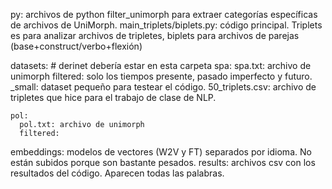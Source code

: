 py: archivos de python
  filter_unimorph para extraer categorías específicas de archivos de UniMorph.
  main_triplets/biplets.py: código principal. Triplets es para analizar archivos de tripletes, biplets para archivos de parejas (base+construct/verbo+flexión)
  
  datasets: # derinet debería estar en esta carpeta
    spa:
      spa.txt: archivo de unimorph
      filtered: solo los tiempos presente, pasado imperfecto y futuro.
      _small: dataset pequeño para testear el código.
      50_triplets.csv: archivo de tripletes que hice para el trabajo de clase de NLP.
      
    pol:
      pol.txt: archivo de unimorph
      filtered:

  embeddings: modelos de vectores (W2V y FT) separados por idioma. No están subidos porque son bastante pesados.
  results: archivos csv con los resultados del código. Aparecen todas las palabras.
